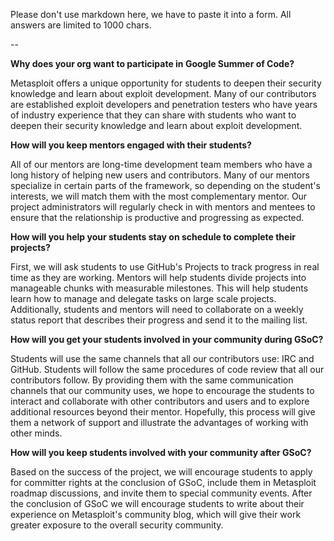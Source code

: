 Please don't use markdown here, we have to paste it into a form. All answers are limited to 1000 chars.

--

**Why does your org want to participate in Google Summer of Code?**

Metasploit offers a unique opportunity for students to deepen their security knowledge and learn about exploit development. Many of our contributors are established exploit developers and penetration testers who have years of industry experience that they can share with students who want to deepen their security knowledge and learn about exploit development. 


**How will you keep mentors engaged with their students?**

All of our mentors are long-time development team members who have a long history of helping new users and contributors. Many of our mentors specialize in certain parts of the framework, so depending on the student's interests, we will match them with the most complementary mentor. Our project administrators will regularly check in with mentors and mentees to ensure that the relationship is productive and progressing as expected.

**How will you help your students stay on schedule to complete their projects?**

First, we will ask students to use GitHub's Projects to track progress in real time as they are working. Mentors will help students divide projects into manageable chunks with measurable milestones. This will help students learn how to manage and delegate tasks on large scale projects. Additionally, students and mentors will need to collaborate on a weekly status report that describes their progress and send it to the mailing list.

**How will you get your students involved in your community during GSoC?**

Students will use the same channels that all our contributors use: IRC and GitHub. Students will follow the same procedures of code review that all our contributors follow. By providing them with the same communication channels that our community uses, we hope to encourage the students to interact and collaborate with other contributors and users and to explore additional resources beyond their mentor. Hopefully, this process will give them a network of support and illustrate the advantages of working with other minds.

**How will you keep students involved with your community after GSoC?**

Based on the success of the project, we will encourage students to apply for committer rights at the conclusion of GSoC, include them in Metasploit roadmap discussions, and invite them to special community events. After the conclusion of GSoC we will encourage students to write about their experience on Metasploit's community blog, which will give their work greater exposure to the overall security community.


